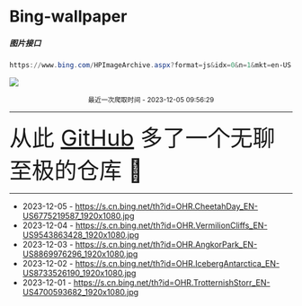 # Bing-wallpaper

##### 图片接口

```powershell
https://www.bing.com/HPImageArchive.aspx?format=js&idx=0&n=1&mkt=en-US
```

 ![](https://s.cn.bing.net/th?id=OHR.CheetahDay_EN-US6775219587_1920x1080.jpg)

<p align='center' >
    <small>
        最近一次爬取时间 - 2023-12-05 09:56:29
    </small>
    <br>
    <hr>
    <font size=7>
        <small>
           从此 <a href='https://github.com/'>GitHub</a> 多了一个无聊至极的仓库  🍳
        </small>
    </font>
    <hr>
</p>


- 2023-12-05 - https://s.cn.bing.net/th?id=OHR.CheetahDay_EN-US6775219587_1920x1080.jpg 
- 2023-12-04 - https://s.cn.bing.net/th?id=OHR.VermilionCliffs_EN-US9543863428_1920x1080.jpg 
- 2023-12-03 - https://s.cn.bing.net/th?id=OHR.AngkorPark_EN-US8869976296_1920x1080.jpg 
- 2023-12-02 - https://s.cn.bing.net/th?id=OHR.IcebergAntarctica_EN-US8733526190_1920x1080.jpg 
- 2023-12-01 - https://s.cn.bing.net/th?id=OHR.TrotternishStorr_EN-US4700593682_1920x1080.jpg 
